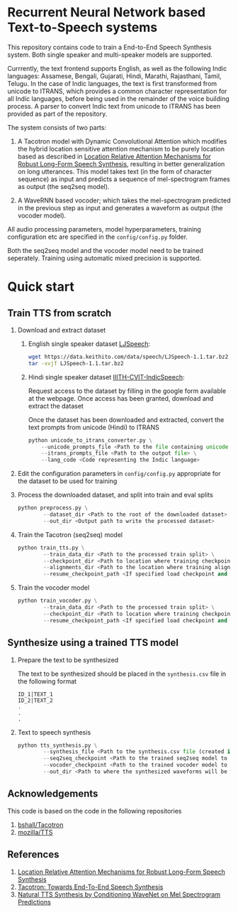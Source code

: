 # Recurrent Neural Network based Text-to-Speech systems

This repository contains code to train a End-to-End Speech Synthesis system. Both single speaker and multi-speaker models are supported.

Currrently, the text frontend supports English, as well as the following Indic languages: Assamese, Bengali, Gujarati, Hindi, Marathi, Rajasthani, Tamil, Telugu. In the case of Indic languages, the text is first transformed from unicode to ITRANS, which provides a common character representation for all Indic languages, before being used in the remainder of the voice building process. A parser to convert Indic text from unicode to ITRANS has been provided as part of the repository.
 
The system consists of two parts:

1. A Tacotron model with Dynamic Convolutional Attention which modifies the hybrid location sensitive attention mechanism to be purely location based as described in [Location Relative Attention Mechanisms for Robust Long-Form Speech Synthesis](https://arxiv.org/pdf/1910.10288.pdf), resulting in better generalization on long utterances. This model takes text (in the form of character sequence) as input and predicts a sequence of mel-spectrogram frames as output (the seq2seq model).

2. A WaveRNN based vocoder; which takes the mel-spectrogram predicted in the previous step as input and generates a waveform as output (the vocoder model).

All audio processing parameters, model hyperparameters, training configuration etc are specified in the `config/config.py` folder. 

Both the seq2seq model and the vocoder model need to be trained seperately. Training using automatic mixed precision is supported.

# Quick start
## Train TTS from scratch

1. Download and extract dataset 
    
    1. English single speaker dataset [LJSpeech](https://keithito.com/LJ-Speech-Dataset/):

        ```bash
        wget https://data.keithito.com/data/speech/LJSpeech-1.1.tar.bz2
        tar -xvjf LJSpeech-1.1.tar.bz2
        ```
    
    2. Hindi single speaker dataset [IIITH-CVIT-IndicSpeech](http://cvit.iiit.ac.in/research/projects/cvit-projects/text-to-speech-dataset-for-indian-languages):
       
       Request access to the dataset by filling in the google form available at the webpage. Once access has been granted, download and extract the dataset
       
       Once the dataset has been downloaded and extracted, convert the text prompts from unicode (Hindi) to ITRANS

        ```python
        python unicode_to_itrans_converter.py \
            --unicode_prompts_file <Path to the file containing unicode text prompts> \
            --itrans_prompts_file <Path to the output file> \
            --lang_code <Code representing the Indic language>
        ```

2. Edit the configuration parameters in `config/config.py` appropriate for the dataset to be used for training

3. Process the downloaded dataset, and split into train and eval splits 

    ```python
    python preprocess.py \
            --dataset_dir <Path to the root of the downloaded dataset> \
            --out_dir <Output path to write the processed dataset>
    ```

4. Train the Tacotron (seq2seq) model

    ```python
    python train_tts.py \
            --train_data_dir <Path to the processed train split> \
            --checkpoint_dir <Path to location where training checkpoints will be saved> \
            --alignments_dir <Path to the location where training alignments will be saved> \
            --resume_checkpoint_path <If specified load checkpoint and resume training>
    ```

5. Train the vocoder model

    ```python
    python train_vocoder.py \
            --train_data_dir <Path to the processed train split> \
            --checkpoint_dir <Path to location where training checkpoints will be saved> \
            --resume_checkpoint_path <If specified load checkpoint and resume training>
    ```

## Synthesize using a trained TTS model
1. Prepare the text to be synthesized
    
    The text to be synthesized should be placed in the `synthesis.csv` file in the following format

    ```
    ID_1|TEXT_1
    ID_2|TEXT_2
    .
    .
    .
    ```

2. Text to speech synthesis
    
    ```python
    python tts_synthesis.py \
            --synthesis_file <Path to the synthesis.csv file (created in Step 1)> \
            --seq2seq_checkpoint <Path to the trained seq2seq model to use for synthesis> \
            --vocoder_checkpoint <Path to the trained vocoder model to use for synthesis> \
            --out_dir <Path to where the synthesized waveforms will be written to disk>
    ```
## Acknowledgements

This code is based on the code in the following repositories
1. [bshall/Tacotron](https://github.com/bshall/Tacotron)
2. [mozilla/TTS](https://github.com/mozilla/TTS)

## References

1. [Location Relative Attention Mechanisms for Robust Long-Form Speech Synthesis](https://arxiv.org/pdf/1910.10288.pdf)
2. [Tacotron: Towards End-To-End Speech Synthesis](https://arxiv.org/pdf/1703.10135.pdf)
3. [Natural TTS Synthesis by Conditioning WaveNet on Mel Spectrogram Predictions](https://arxiv.org/pdf/1712.05884.pdf)
